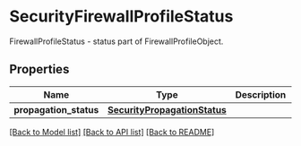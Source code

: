 # SecurityFirewallProfileStatus

FirewallProfileStatus - status part of FirewallProfileObject.
## Properties
Name | Type | Description | Notes
------------ | ------------- | ------------- | -------------
**propagation_status** | [**SecurityPropagationStatus**](SecurityPropagationStatus.md) |  | [optional] 

[[Back to Model list]](../README.md#documentation-for-models) [[Back to API list]](../README.md#documentation-for-api-endpoints) [[Back to README]](../README.md)


